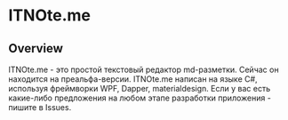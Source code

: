 ﻿# ITNOte.me
## Overview
ITNOte.me - это простой текстовый редактор md-разметки. Сейчас он находится на преальфа-версии. ITNOte.me написан на языке C#, используя фреймворки WPF, Dapper, materialdesign. Если 
у вас есть какие-либо предложения на любом этапе разработки приложения - пишите в Issues.
